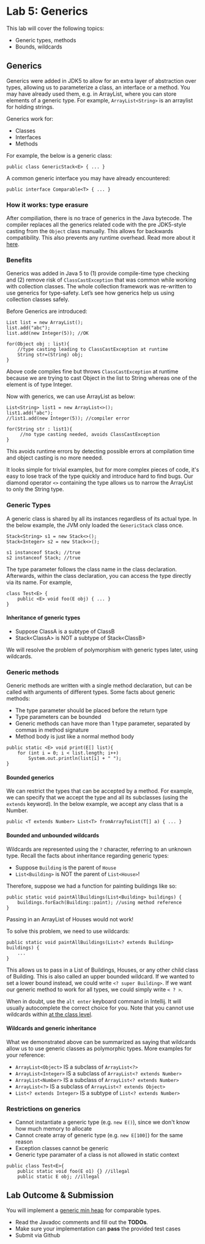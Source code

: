 # Lab 5: Generics
This lab will cover the following topics:
* Generic types, methods
* Bounds, wildcards

## Generics
Generics were added in JDK5 to allow for an extra layer of abstraction over types, allowing us to parameterize a class, an interface or a method.
You may have already used them, e.g. in ArrayList, where you can store elements of a generic type. For example, `ArrayList<String>` is an arraylist for holding strings.  

Generics work for:
* Classes
* Interfaces
* Methods

For example, the below is a generic class:
```
public class GenericStack<E> { ... }
```

A common generic interface you may have already encountered:
```
public interface Comparable<T> { ... }
```

### How it works: type erasure
After compiliation, there is no trace of generics in the Java bytecode. The compiler replaces all the generics related code with the pre JDK5-style casting from the `Object` class manually. This allows for backwards compatibility. This also prevents any runtime overhead. Read more about it [here](https://www.baeldung.com/java-type-erasure).

### Benefits

Generics was added in Java 5 to (1) provide compile-time type checking and (2) remove risk of `ClassCastException` that was common while working with collection classes. The whole collection framework was re-written to use generics for type-safety. Let’s see how generics help us using collection classes safely.

Before Generics are introduced:
```
List list = new ArrayList();
list.add("abc");
list.add(new Integer(5)); //OK

for(Object obj : list){
    //type casting leading to ClassCastException at runtime
    String str=(String) obj; 
}
```
Above code compiles fine but throws `ClassCastException` at runtime because we are trying to cast Object in the list to String whereas one of the element is of type Integer.

Now with generics, we can use ArrayList as below:
```
List<String> list1 = new ArrayList<>(); 
list1.add("abc");
//list1.add(new Integer(5)); //compiler error

for(String str : list1){
     //no type casting needed, avoids ClassCastException
}
```
This avoids runtime errors by detecting possible errors at compilation time and object casting is no more needed.

It looks simple for trivial examples, but for more complex pieces of code, it's easy to lose track of the type quickly and introduce hard to find bugs. Our diamond operator `<>` containing the type allows us to narrow the ArrayList to only the String type.

### Generic Types
A generic class is shared by all its instances regardless of its actual type.
In the below example, the JVM only loaded the `GenericStack` class once.
```
Stack<String> s1 = new Stack<>();
Stack<Integer> s2 = new Stack<>(); 

s1 instanceof Stack; //true
s2 instanceof Stack; //true
```

The type parameter follows the class name in the class declaration. Afterwards, within the class declaration, you can access the type directly via its name. For example,

```
class Test<E> {
    public <E> void foo(E obj) { ... }
}
```

#### Inheritance of generic types
* Suppose ClassA is a subtype of ClassB
* Stack\<ClassA\> is NOT a subtype of Stack\<ClassB\>  

We will resolve the problem of polymorphism with generic types later, using wildcards.

### Generic methods
Generic methods are written with a single method declaration, but can be called with arguments of different types. Some facts about generic methods:
* The type parameter should be placed before the return type
* Type parameters can be bounded
* Generic methods can have more than 1 type parameter, separated by commas in method signature
* Method body is just like a normal method body
```
public static <E> void print(E[] list){
    for (int i = 0; i < list.length; i++)
        System.out.println(list[i] + " ");
}
```

#### Bounded generics
We can restrict the types that can be accepted by a method. For example, we can specify that we accept the type and all its subclasses (using the `extends` keyword). In the below example, we accept any class that is a Number.
```
public <T extends Number> List<T> fromArrayToList(T[] a) { ... }
```

#### Bounded and unbounded wildcards
Wildcards are represented using the `?` character, referring to an unknown type. Recall the facts about inheritance regarding generic types:
* Suppose `Building` is the parent of `House`
* `List<Building>` is NOT the parent of `List<House>`! 

Therefore, suppose we had a function for painting buildings like so:
```
public static void paintAllBuildings(List<Building> buildings) {
    buildings.forEach(Building::paint); //using method reference
}
```
Passing in an ArrayList of Houses would not work!

To solve this problem, we need to use wildcards:
```
public static void paintAllBuildings(List<? extends Building> buildings) {
    ...
}
```
This allows us to pass in a List of Buildings, Houses, or any other child class of Building. This is also called an upper bounded wildcard. If we wanted to set a lower bound instead, we could write ` <? super Building> `. If we want our generic method to work for all types, we could simply write ` < ? > `. 

When in doubt, use the `alt enter` keyboard command in Intellij. It will usually autocomplete the correct choice for you. Note that you cannot use wildcards within [at the class level](https://stackoverflow.com/questions/32421639/can-we-use-wildcards-at-class-level-in-java).

#### Wildcards and generic inheritance
What we demonstrated above can be summarized as saying that wildcards allow us to use generic classes as polymorphic types. More examples for your reference:  
* `ArrayList<Object>` IS a subclass of `ArrayList<?>`
* `ArrayList<Integer>` IS a subclass of `ArrayList<? extends Number>`
* `ArrayList<Number>` IS a subclass of `ArrayList<? extends Number>`
* `ArrayList<?>` IS a subclass of `ArrayList<? extends Object>`
* `List<? extends Integer>` IS a subtype of `List<? extends Number>`


### Restrictions on generics
* Cannot instantiate a generic type (e.g. `new E()`), since we don't know how much memory to allocate
* Cannot create array of generic type (e.g. `new E[100]`) for the same reason
* Exception classes cannot be generic
* Generic type paramater of a class is not allowed in static context
```
public class Test<E>{
    public static void foo(E o1) {} //illegal
    public static E obj; //illegal

```


## Lab Outcome & Submission 
You will implement a [generic min heap](https://en.wikipedia.org/wiki/Heap_(data_structure)) for comparable types.
* Read the Javadoc comments and fill out the **TODOs**.
* Make sure your implementation can **pass** the provided test cases
* Submit via Github

